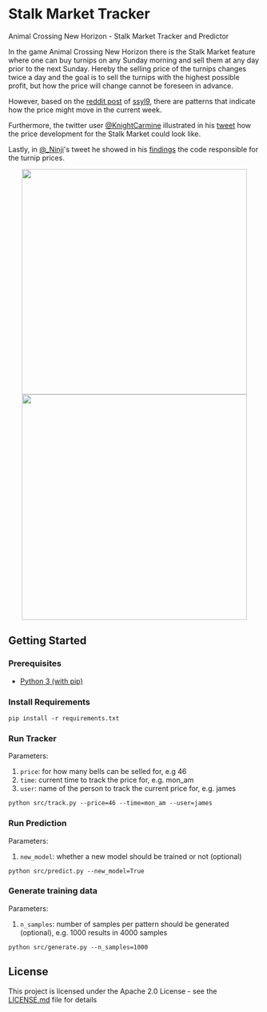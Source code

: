 # Stalk Market Tracker
Animal Crossing New Horizon - Stalk Market Tracker and Predictor

In the game Animal Crossing New Horizon there is the Stalk Market feature where one can buy turnips on any Sunday morning and sell them at any day prior to the next Sunday.
Hereby the selling price of the turnips changes twice a day and the goal is to sell the turnips with the highest possible profit, but how the price will change cannot be foreseen in advance.

However, based on the [reddit post](https://www.reddit.com/r/AnimalCrossing/comments/fr2cuq/guide_how_to_beat_the_stock_turnip_market_playing/) of [ssyl9](https://www.reddit.com/user/ssyl9/), there are patterns that indicate how the price might move in the current week.

Furthermore, the twitter user [@KnightCarmine](https://twitter.com/KnightCarmine) illustrated in his [tweet](https://twitter.com/KnightCarmine/status/1244392945056276482) how the price development for the Stalk Market could look like.

Lastly, in [@_Ninji](https://twitter.com/_Ninji)'s tweet he showed in his [findings](https://twitter.com/_Ninji/status/1244818665851289602) the code responsible for the turnip prices.

<div style="text-align:center"><img src="https://pbs.twimg.com/media/EUT4ZTWVAAA7S9V?format=jpg" width="450">
<img src="https://pbs.twimg.com/media/EUT4aS1UEAAz73u?format=jpg" width="450"></div>

## Getting Started

### Prerequisites
- [Python 3 (with pip)](https://www.python.org/downloads/)

### Install Requirements
````
pip install -r requirements.txt
````

### Run Tracker

Parameters:
1. ``price``: for how many bells can be selled for, e.g 46
2. ``time``: current time to track the price for, e.g. mon_am
3. ``user``: name of the person to track the current price for, e.g. james

````
python src/track.py --price=46 --time=mon_am --user=james
````

### Run Prediction

Parameters:
1. ``new_model``: whether a new model should be trained or not (optional)

````
python src/predict.py --new_model=True
````

### Generate training data

Parameters:
1. ``n_samples``: number of samples per pattern should be generated (optional), e.g. 1000 results in 4000 samples

````
python src/generate.py --n_samples=1000
````

## License
This project is licensed under the Apache 2.0 License - see the [LICENSE.md](https://github.com/kemoyin/StalkMarket/blob/master/LICENSE) file for details




